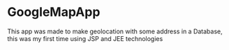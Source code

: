 GoogleMapApp
============

This app was made to make geolocation with some address in a Database, this was my first time using JSP and JEE technologies
